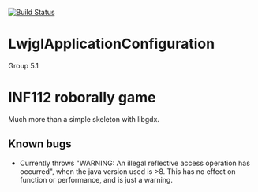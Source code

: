 [![Build Status](https://travis-ci.com/inf112-v19/LwjglApplicationConfiguration.png)](https://travis-ci.com/inf112-v19/LwjglApplicationConfiguration)

# LwjglApplicationConfiguration
Group 5.1

# INF112 roborally game
Much more than a simple skeleton with libgdx. 


## Known bugs
- Currently throws "WARNING: An illegal reflective access operation has occurred", 
  when the java version used is >8. This has no effect on function or performance, and is just a warning.
